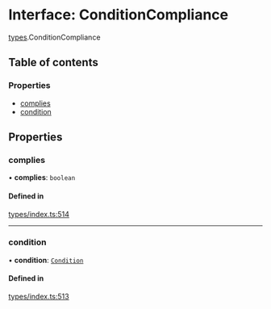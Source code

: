 # Interface: ConditionCompliance

[types](../wiki/types).ConditionCompliance

## Table of contents

### Properties

- [complies](../wiki/types.ConditionCompliance#complies)
- [condition](../wiki/types.ConditionCompliance#condition)

## Properties

### complies

• **complies**: `boolean`

#### Defined in

[types/index.ts:514](https://github.com/PolymeshAssociation/polymesh-sdk/blob/95e180d2/src/types/index.ts#L514)

___

### condition

• **condition**: [`Condition`](../wiki/types#condition)

#### Defined in

[types/index.ts:513](https://github.com/PolymeshAssociation/polymesh-sdk/blob/95e180d2/src/types/index.ts#L513)
